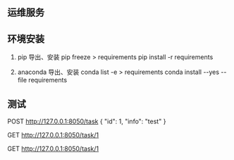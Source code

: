 ## 运维服务


## 环境安装
1. pip 导出、安装
pip freeze > requirements
pip install -r requirements

2. anaconda 导出、安装
conda list -e > requirements
conda install --yes --file requirements  
 
 
## 测试
POST http://127.0.0.1:8050/task
{
    "id": 1,
    "info": "test"
}

GET http://127.0.0.1:8050/task/1

GET http://127.0.0.1:8050/task/1

